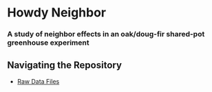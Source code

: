 # Howdy Neighbor
### A study of neighbor effects in an oak/doug-fir shared-pot greenhouse experiment

## Navigating the Repository
* [Raw Data Files](/data)
